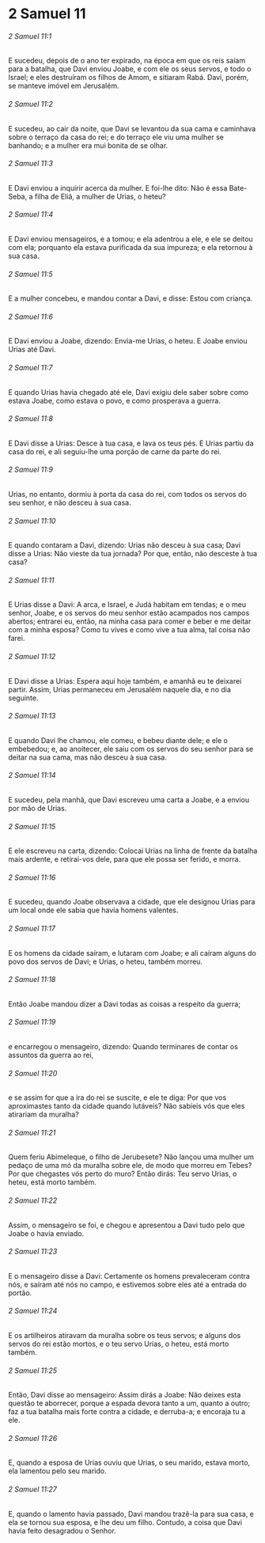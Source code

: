 # 2 Samuel 11

###### 2 Samuel 11:1

E sucedeu, depois de o ano ter expirado, na época em que os reis saíam para a batalha, que Davi enviou Joabe, e com ele os seus servos, e todo o Israel; e eles destruíram os filhos de Amom, e sitiaram Rabá. Davi, porém, se manteve imóvel em Jerusalém.

###### 2 Samuel 11:2

E sucedeu, ao cair da noite, que Davi se levantou da sua cama e caminhava sobre o terraço da casa do rei; e do terraço ele viu uma mulher se banhando; e a mulher era mui bonita de se olhar.

###### 2 Samuel 11:3

E Davi enviou a inquirir acerca da mulher. E foi-lhe dito: Não é essa Bate-Seba, a filha de Eliã, a mulher de Urias, o heteu?

###### 2 Samuel 11:4

E Davi enviou mensageiros, e a tomou; e ela adentrou a ele, e ele se deitou com ela; porquanto ela estava purificada da sua impureza; e ela retornou à sua casa.

###### 2 Samuel 11:5

E a mulher concebeu, e mandou contar a Davi, e disse: Estou com criança.

###### 2 Samuel 11:6

E Davi enviou a Joabe, dizendo: Envia-me Urias, o heteu. E Joabe enviou Urias até Davi.

###### 2 Samuel 11:7

E quando Urias havia chegado até ele, Davi exigiu dele saber sobre como estava Joabe, como estava o povo, e como prosperava a guerra.

###### 2 Samuel 11:8

E Davi disse a Urias: Desce à tua casa, e lava os teus pés. E Urias partiu da casa do rei, e ali seguiu-lhe uma porção de carne da parte do rei.

###### 2 Samuel 11:9

Urias, no entanto, dormiu à porta da casa do rei, com todos os servos do seu senhor, e não desceu à sua casa.

###### 2 Samuel 11:10

E quando contaram a Davi, dizendo: Urias não desceu à sua casa; Davi disse a Urias: Não vieste da tua jornada? Por que, então, não desceste à tua casa?

###### 2 Samuel 11:11

E Urias disse a Davi: A arca, e Israel, e Judá habitam em tendas; e o meu senhor, Joabe, e os servos do meu senhor estão acampados nos campos abertos; entrarei eu, então, na minha casa para comer e beber e me deitar com a minha esposa? Como tu vives e como vive a tua alma, tal coisa não farei.

###### 2 Samuel 11:12

E Davi disse a Urias: Espera aqui hoje também, e amanhã eu te deixarei partir. Assim, Urias permaneceu em Jerusalém naquele dia, e no dia seguinte.

###### 2 Samuel 11:13

E quando Davi lhe chamou, ele comeu, e bebeu diante dele; e ele o embebedou; e, ao anoitecer, ele saiu com os servos do seu senhor para se deitar na sua cama, mas não desceu à sua casa.

###### 2 Samuel 11:14

E sucedeu, pela manhã, que Davi escreveu uma carta a Joabe, e a enviou por mão de Urias.

###### 2 Samuel 11:15

E ele escreveu na carta, dizendo: Colocai Urias na linha de frente da batalha mais ardente, e retirai-vos dele, para que ele possa ser ferido, e morra.

###### 2 Samuel 11:16

E sucedeu, quando Joabe observava a cidade, que ele designou Urias para um local onde ele sabia que havia homens valentes.

###### 2 Samuel 11:17

E os homens da cidade saíram, e lutaram com Joabe; e ali caíram alguns do povo dos servos de Davi; e Urias, o heteu, também morreu.

###### 2 Samuel 11:18

Então Joabe mandou dizer a Davi todas as coisas a respeito da guerra;

###### 2 Samuel 11:19

e encarregou o mensageiro, dizendo: Quando terminares de contar os assuntos da guerra ao rei,

###### 2 Samuel 11:20

e se assim for que a ira do rei se suscite, e ele te diga: Por que vos aproximastes tanto da cidade quando lutáveis? Não sabíeis vós que eles atirariam da muralha?

###### 2 Samuel 11:21

Quem feriu Abimeleque, o filho de Jerubesete? Não lançou uma mulher um pedaço de uma mó da muralha sobre ele, de modo que morreu em Tebes? Por que chegastes vós perto do muro? Então dirás: Teu servo Urias, o heteu, está morto também.

###### 2 Samuel 11:22

Assim, o mensageiro se foi, e chegou e apresentou a Davi tudo pelo que Joabe o havia enviado.

###### 2 Samuel 11:23

E o mensageiro disse a Davi: Certamente os homens prevaleceram contra nós, e saíram até nós no campo, e estivemos sobre eles até a entrada do portão.

###### 2 Samuel 11:24

E os artilheiros atiravam da muralha sobre os teus servos; e alguns dos servos do rei estão mortos, e o teu servo Urias, o heteu, está morto também.

###### 2 Samuel 11:25

Então, Davi disse ao mensageiro: Assim dirás a Joabe: Não deixes esta questão te aborrecer, porque a espada devora tanto a um, quanto a outro; faz a tua batalha mais forte contra a cidade, e derruba-a; e encoraja tu a ele.

###### 2 Samuel 11:26

E, quando a esposa de Urias ouviu que Urias, o seu marido, estava morto, ela lamentou pelo seu marido.

###### 2 Samuel 11:27

E, quando o lamento havia passado, Davi mandou trazê-la para sua casa, e ela se tornou sua esposa, e lhe deu um filho. Contudo, a coisa que Davi havia feito desagradou o Senhor.

